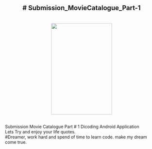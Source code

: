 <h2><p align="center"> # Submission_MovieCatalogue_Part-1 </h2>
<br>

<div align ="center">
<img src="https://github.com/Achmadsetiawann/Submission_MovieCatalogue_Part-1/blob/master/IlustrasiApps.gif" width="200" height="300">
</div>

<br>
<p>Submission Movie Catalogue Part # 1 Dicoding Android Application
<br>
Lets Try and enjoy your life quotes. <br>
#Dreamer, work hard and spend of time to learn code. make my dream come true.




